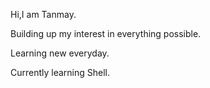 Hi,I am Tanmay.

Building up my interest in everything possible.

Learning new everyday.

Currently learning Shell.




